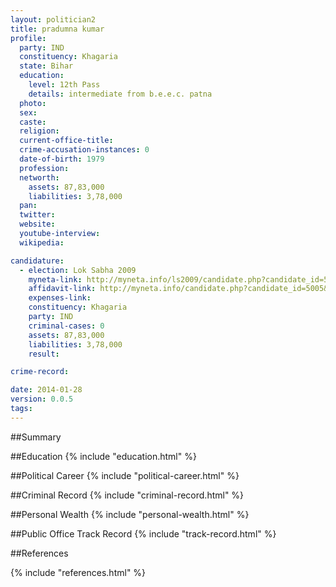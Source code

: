 ```yaml
---
layout: politician2
title: pradumna kumar
profile: 
  party: IND
  constituency: Khagaria
  state: Bihar
  education: 
    level: 12th Pass
    details: intermediate from b.e.e.c. patna
  photo: 
  sex: 
  caste: 
  religion: 
  current-office-title: 
  crime-accusation-instances: 0
  date-of-birth: 1979
  profession: 
  networth: 
    assets: 87,83,000
    liabilities: 3,78,000
  pan: 
  twitter: 
  website: 
  youtube-interview: 
  wikipedia: 

candidature: 
  - election: Lok Sabha 2009
    myneta-link: http://myneta.info/ls2009/candidate.php?candidate_id=5005
    affidavit-link: http://myneta.info/candidate.php?candidate_id=5005&scan=original
    expenses-link: 
    constituency: Khagaria 
    party: IND
    criminal-cases: 0
    assets: 87,83,000
    liabilities: 3,78,000
    result:  

crime-record: 

date: 2014-01-28
version: 0.0.5
tags: 
---
```

##Summary


##Education
{% include "education.html" %}


##Political Career
{% include "political-career.html" %}


##Criminal Record
{% include "criminal-record.html" %}


##Personal Wealth
{% include "personal-wealth.html" %}


##Public Office Track Record
{% include "track-record.html" %}


##References


{% include "references.html" %}